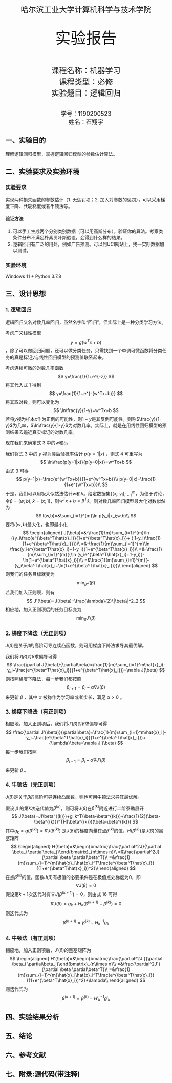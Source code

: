 <br/>
<br/>

<center> <font size = 5> 哈尔滨工业大学计算机科学与技术学院 </font></center>

<br/>
<br/>

<center> <font size = 7> 实验报告 </font></center>

<br/>
<br/>
<br/>

<center> <font size = 5> 
课程名称：机器学习 <br/>
课程类型：必修  <br/>
实验题目：逻辑回归
</font></center>


<br/>
<br/>

<center> <font size = 4> 学号：1190200523 </font></center>
<center> <font size = 4> 姓名：石翔宇 </font></center>

<div STYLE="page-break-after: always;"></div>

<!-- 此处用于换行 -->

## 一、实验目的

理解逻辑回归模型，掌握逻辑回归模型的参数估计算法。

## 二、实验要求及实验环境

### 实验要求

实现两种损失函数的参数估计（1. 无惩罚项；2. 加入对参数的惩罚），可以采用梯度下降、共轭梯度或者牛顿法等。

#### 验证方法

1. 可以手工生成两个分别类别数据（可以用高斯分布），验证你的算法。考察类条件分布不满足朴素贝叶斯假设，会得到什么样的结果。
2. 逻辑回归有广泛的用处，例如广告预测。可以到UCI网站上，找一实际数据加以测试。

### 实验环境

Windows 11 + Python 3.7.8

## 三、设计思想

### 1. 逻辑回归

逻辑回归又名对数几率回归，虽然名字叫“回归”，但实际上是一种分类学习方法。

考虑广义线性模型
$$
y=g(w^Tx+b)
$$
，除了可以做回归问题，还可以做分类任务，只需找到一个单调可微函数将分类任务的真是标记$y$与线性回归模型的预测值联系起来。

考虑连续可微的对数几率函数 
$$
y=\frac{1}{1+e^{-z}}
$$
将其代入式 1 得到
$$
y=\frac{1}{1+e^{-(w^Tx+b)}}
$$
将其取对数，则可以变化为
$$
\ln\frac{y}{1-y}=w^Tx+b
$$
若将$y$视为样本$x$作为正例的可能性，则$1-y$是其反例可能性，则称$\frac{y}{1-y}$为几率，$\ln\frac{y}{1-y}$为对数几率。实际上，就是在用线性回归模型的预测结果去逼近真实标记的对数几率。

现在我们来确定式 3 中的$w$和$b$。

我们将式 3 中的 $y$ 视为类后验概率估计 $p(y=1|x)$ ，则式 4 可重写为
$$
\ln\frac{p(y=1|x)}{p(y=0|x)}=w^Tx+b
$$
由式 3 可得
$$
p(y=1|x)=\frac{e^{w^Tx+b}}{1+e^{w^Tx+b}}\\
p(y=0|x)=\frac{1}{1+e^{w^Tx+b}}\\
$$
于是，我们可以用极大似然法估计$w$和$b$。给定数据集$\{(x_i,y_i\}^m_{i=1}$，为便于讨论，令$\beta=(w;b),\hat{x}=(x;1)$，则$w^Tx+b=\beta^T\hat{x}$。则对数几率回归模型最大化对数似然为
$$
l(w,b)=&\sum_{i=1}^{m}\ln p(y_i|x_i;w,b)\\
$$
要将$l(w,b)$最大化，也即最小化
$$
\begin{aligned}
J(\beta)=&-\frac{1}{m}\sum_{i=1}^{m}\ln ({y_i\frac{e^{\beta^T\hat{x}_i}}{1+e^{\beta^T\hat{x}_i}}+ ( 1-y_i)\frac{1}{1+e^{\beta^T\hat{x}_i}}})\\
	  =&-\frac{1}{m}\sum_{i=1}^{m}\ln \frac{y_ie^{\beta^T\hat{x}_i}+1-y_i}{1+e^{\beta^T\hat{x}_i}}\\
	  =&-\frac{1}{m}\sum_{i=1}^{m}({\ln (y_ie^{\beta^T\hat{x}_i}+1-y_i)}-\ln(1+e^{\beta^T\hat{x}_i}))\\
	  =&\frac{1}{m}\sum_{i=1}^{m}(-{y_i\beta^T\hat{x}_i+\ln(1+e^{\beta^T\hat{x}_i})})\\
\end{aligned}
$$
则我们的任务目标就变为
$$
\min_\beta J(\beta)
$$
若我们加入正则项，则有
$$
J'(\beta)=J(\beta)+\frac{\lambda}{2}\|\beta\|^2_2
$$
相应地，加入正则项后的任务目标变为
$$
\min_\beta J'(\beta)
$$

### 2. 梯度下降法（无正则项）

$J(\beta)$是关于$\beta$的高阶可导连续凸函数，则可用梯度下降法求导其最优解。

我们将$J(\beta)$对$\beta$求偏导可得
$$
\frac{\partial J(\beta)}{\partial\beta}=\frac{1}{m}\sum_{i=1}^m\hat{x}_i(-y_i+\frac{e^{\beta^T\hat{x}_i}}{1+e^{\beta^T\hat{x}_i}})=\nabla J(\beta)
$$
则按照梯度下降法，每一步我们都按照
$$
\beta_{i+1}=\beta_i-\alpha \nabla J(\beta)
$$
来更新 $\beta$ ，其中 $\alpha$ 被称作为学习率或者步长，满足 $\alpha > 0$ 。

### 3. 梯度下降法（有正则项）

相应地，加入正则项后，我们将$J'(\beta)$对$\beta$求偏导可得
$$
\frac{\partial J'(\beta)}{\partial\beta}=\frac{1}{m}\sum_{i=1}^m\hat{x}_i(-y_i+\frac{e^{\beta^T\hat{x}_i}}{1+e^{\beta^T\hat{x}_i}})+{\lambda}\beta=\nabla J'(\beta)
$$
每一步我们按照
$$
\beta_{i+1}=\beta_i-\alpha \nabla J'(\beta)
$$
来更新 $\beta$ 。

### 4. 牛顿法（无正则项）

$J(\beta)$是关于$\beta$的高阶可导连续凸函数，则也可用牛顿法求导其最优解。

假设 $\beta$ 的第$k$次迭代值为$\beta^{(k)}$，则可将$J(\beta)$在$\beta^{(k)}$附近进行二阶泰勒展开
$$
J(\beta)=J(\beta^{(k)})+g_k^T(\beta-\beta^{(k)})+\frac{1}{2}(\beta-\beta^{(k)})^TH(\beta^{(k)})(\beta-\beta^{(k)})
$$
其中$g_k=g(\beta^{(k)})=\nabla J(\beta^{(k)})$ 是$J(\beta)$的梯度向量在点$\beta^{(k)}$的值，$H(\beta^{(k)})$是$J(\beta)$的黑塞矩阵
$$
\begin{aligned}
H(\beta)=&\begin{bmatrix}\frac{\partial^2J}{\partial \beta_i \partial\beta_j}\end{bmatrix}_{n\times n}\\
		=&\frac{\partial^2J}{\partial \beta \partial\beta^T}\\
		=&\frac{1}{m}\sum_{i=1}^{m}\hat{x}_i\hat{x}_i^T\frac{e^{\beta^T\hat{x}_i}}{(1+e^{\beta^T\hat{x}_i})^2}\\
\end{aligned}
$$
在点$\beta^{(k)}$的值。函数$J(\beta)$有极值的必要条件是在极值点处梯度为$0$，即
$$
\nabla J(\beta)=0
$$
假设第$k+1$次迭代时有$\nabla J(\beta^{(k+1)})=0$，则由式 16 可得
$$
\nabla J(\beta)=g_k+H_k(\beta^{(k+1)}-\beta^{(k)})=0
$$
则迭代式为
$$
\beta^{(k+1)}=\beta^{(k)}-H^{-1}_kg_k
$$

### 4. 牛顿法（有正则项）

相应地，加入正则项后，$J'(\beta)$的黑塞矩阵为
$$
\begin{aligned}
H'(\beta)=&\begin{bmatrix}\frac{\partial^2J'}{\partial \beta_i \partial\beta_j}\end{bmatrix}_{n\times n}\\
		=&\frac{\partial^2J'}{\partial \beta \partial\beta^T}\\
		=&\frac{1}{m}\sum_{i=1}^{m}\hat{x}_i\hat{x}_i^T\frac{e^{\beta^T\hat{x}_i}}{(1+e^{\beta^T\hat{x}_i})^2}+\lambda\\
\end{aligned}
$$
则迭代式为
$$
\beta^{(k+1)}=\beta^{(k)}-H'^{-1}_kg'_k
$$


## 四、实验结果分析



## 五、结论



## 六、参考文献



## 七、附录:源代码(带注释)

